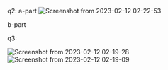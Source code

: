 
q2:
a-part
![Screenshot from 2023-02-12 02-22-53](https://user-images.githubusercontent.com/123714247/218298553-7481a423-eaab-4f5b-a446-8749e958011e.png)


b-part



q3:

![Screenshot from 2023-02-12 02-19-28](https://user-images.githubusercontent.com/123714247/218298555-b528e37f-8a93-43e6-9d18-51dec554ea4f.png)
![Screenshot from 2023-02-12 02-19-09](https://user-images.githubusercontent.com/123714247/218298557-16c71b38-c688-4d63-af51-fb6cd99fb133.png)
